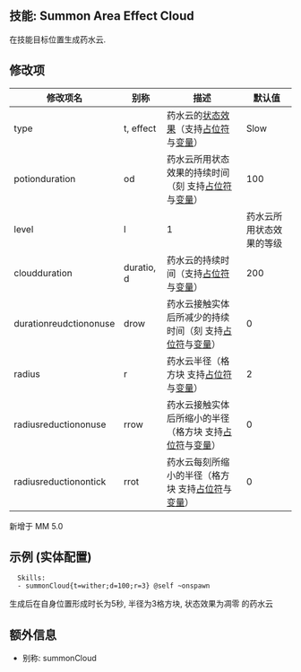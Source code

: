 技能: Summon Area Effect Cloud
--------------------------

在技能目标位置生成药水云.

修改项
----------

| 修改项名 | 别称    | 描述                                                                                                    | 默认值 |
|-----------|------------|----------------------------------------------------------------------------------------------------------------|---------------|
| type | t, effect | 药水云的[状态效果](/物品/状态效果)（支持[占位符](/技能/占位符)与[变量](/技能/变量)） | Slow  |
| potionduration  | od | 药水云所用状态效果的持续时间（刻 支持[占位符](/技能/占位符)与[变量](/技能/变量)）  | 100  |
| level | l | 1 | 药水云所用状态效果的等级  |
| cloudduration | duratio, d | 药水云的持续时间（支持[占位符](/技能/占位符)与[变量](/技能/变量)） | 200  |
| durationreudctiononuse | drow | 药水云接触实体后所减少的持续时间（刻 支持[占位符](/技能/占位符)与[变量](/技能/变量)） | 0  |
| radius | r | 药水云半径（格方块 支持[占位符](/技能/占位符)与[变量](/技能/变量)） | 2  |
| radiusreductiononuse | rrow | 药水云接触实体后所缩小的半径（格方块 支持[占位符](/技能/占位符)与[变量](/技能/变量)） | 0  |
| radiusreductionontick | rrot | 药水云每刻所缩小的半径（格方块 支持[占位符](/技能/占位符)与[变量](/技能/变量)） |  0 |

新增于 MM 5.0

示例 (实体配置)
--------

      Skills:
      - summonCloud{t=wither;d=100;r=3} @self ~onspawn

生成后在自身位置形成时长为5秒, 半径为3格方块, 状态效果为凋零 的药水云

额外信息
-----

- 别称: summonCloud